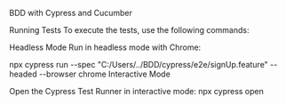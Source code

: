 BDD with Cypress and Cucumber

Running Tests
To execute the tests, use the following commands:

Headless Mode
Run in headless mode with Chrome:

npx cypress run --spec "C:/Users/../BDD/cypress/e2e/signUp.feature" --headed --browser chrome
Interactive Mode

Open the Cypress Test Runner in interactive mode:
npx cypress open

